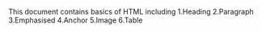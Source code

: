 This document contains basics of HTML including 
1.Heading
2.Paragraph
3.Emphasised
4.Anchor
5.Image
6.Table